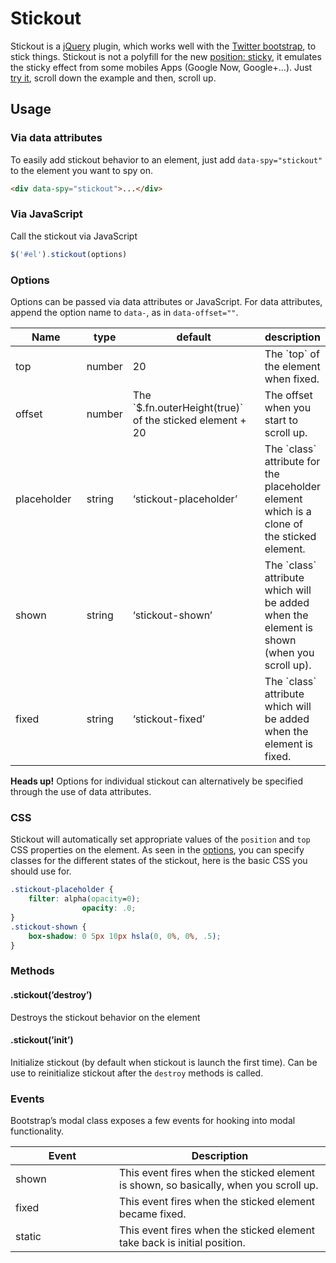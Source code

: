 Stickout
========

Stickout is a [jQuery][] plugin, which works well with the [Twitter bootstrap][], to stick things.
Stickout is not a polyfill for the new [position: sticky][], it emulates the sticky effect from some mobiles Apps (Google Now, Google+…).
Just [try it][], scroll down the example and then, scroll up.

Usage
-----

### Via data attributes

To easily add stickout behavior to an element, just add `data-spy="stickout"` to the element you want to spy on.

```html
<div data-spy="stickout">...</div>
```

### Via JavaScript

Call the stickout via JavaScript

```javascript
$('#el').stickout(options)
```

### Options

Options can be passed via data attributes or JavaScript. For data
attributes, append the option name to `data-`, as in `data-offset=""`.

<table class="table table-bordered table-striped">
    <thead>
        <tr>
            <th style="width: 100px;">Name
            <th style="width: 50px;">type
            <th style="width: 200px;">default
            <th>description
    </thead>
    <tbody>
        <tr>
            <td>top
            <td>number
            <td>20
            <td>The `top` of the element when fixed.
        <tr>
            <td>offset
            <td>number
            <td>The `$.fn.outerHeight(true)` of the sticked element + 20
            <td>The offset when you start to scroll up.
        <tr>
            <td>placeholder
            <td>string
            <td>‘stickout-placeholder’
            <td>The `class` attribute for the placeholder element which is a clone of
                the sticked element.
        <tr>
            <td>shown
            <td>string
            <td>‘stickout-shown’
            <td>The `class` attribute which will be added when the element is shown (when
                you scroll up).
        <tr>
            <td>fixed
            <td>string
            <td>‘stickout-fixed’
            <td>The `class` attribute which will be added when the element is fixed.
    </tbody>
</table>

**Heads up!** Options for individual stickout can alternatively be specified through the use of data attributes.


### CSS

Stickout will automatically set appropriate values of the `position` and
`top` CSS properties on the element. As seen in the [options][], you can
specify classes for the different states of the stickout, here is the
basic CSS you should use for.

```css
.stickout-placeholder {
    filter: alpha(opacity=0);
                opacity: .0;
}
.stickout-shown {
    box-shadow: 0 5px 10px hsla(0, 0%, 0%, .5);
}
```

### Methods
#### .stickout(’destroy’)
Destroys the stickout behavior on the element

#### .stickout(’init’)
Initialize stickout (by default when stickout is launch the first time).
Can be use to reinitialize stickout after the `destroy` methods is
called.

### Events
Bootstrap’s modal class exposes a few events for hooking into modal
functionality.

<table class="table table-bordered table-striped">
    <thead>
        <tr>
            <th style="width: 150px;">Event</th>
            <th>Description</th>
    </thead>
    <tbody>
        <tr>
            <td>shown
            <td>This event fires when the sticked element is shown, so basically, when you scroll up.
        <tr>
            <td>fixed
            <td>This event fires when the sticked element became fixed.
        <tr>
            <td>static
            <td>This event fires when the sticked element take back is initial position.
    </tbody>
</table>

  [jQuery]: http://jquery.com
  [Twitter bootstrap]: http://getbootstrap.com
  [position: sticky]: http://updates.html5rocks.com/2012/08/Stick-your-landings-position-sticky-lands-in-WebKit
  [try it]: #example
  [Tweet]: https://twitter.com/share
  [options]: #options
